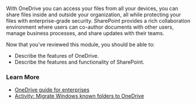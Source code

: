 With OneDrive you can access your files from all your devices, you can share files inside and outside your organization, all while protecting your files with enterprise-grade security. SharePoint provides a rich collaboration environment where users can co-author documents with other users, manage business processes, and share updates with their teams.

Now that you’ve reviewed this module, you should be able to:

- Describe the features of OneDrive.
- Describe the features and functionality of SharePoint.

### Learn More

- [OneDrive guide for enterprises](/onedrive/plan-onedrive-enterprise)
- [Activity: Migrate Windows known folders to OneDrive](https://mslearn.cloudguides.com/guides/Migrate%20Windows%20known%20folders%20to%20OneDrive)
